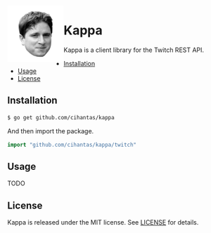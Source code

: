 <img align="left" height="128" src="./kappa.png">

# Kappa

Kappa is a client library for the Twitch REST API.

- [Installation](#installation)
- [Usage](#usag)
- [License](#license)

## Installation

```bash
$ go get github.com/cihantas/kappa
```
And then import the package.

```go
import "github.com/cihantas/kappa/twitch"
```

## Usage

TODO

## License

Kappa is released under the MIT license. See [LICENSE](https://github.com/cihantas/kappa/blob/master/LICENSE) for details.

